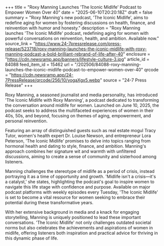 +++
title = "Roxy Manning Launches 'The Iconic Midlife' Podcast to Empower Women Over 40"
date = "2025-06-10T20:20:18Z"
draft = false
summary = "Roxy Manning's new podcast, 'The Iconic Midlife', aims to redefine aging for women by fostering discussions on health, finance, and reinvention with humor and honesty."
description = "Roxy Manning launches 'The Iconic Midlife' podcast, redefining aging for women with powerful conversations on reinvention, health, and ambition. Available now."
source_link = "https://www.24-7pressrelease.com/press-release/523718/roxy-manning-launches-the-iconic-midlife-with-roxy-manning-podcast-a-bold-brilliant-rebrand-of-life-after-40"
enclosure = "https://cdn.newsramp.app/banners/lifestyle-culture-3.jpg"
article_id = 84088
feed_item_id = 15462
url = "/202506/84088-roxy-manning-launches-the-iconic-midlife-podcast-to-empower-women-over-40"
qrcode = "https://cdn.newsramp.app/24-7PressRelease/qrcode/256/10/yogaXgx5.webp"
source = "24-7 Press Release"
+++

<p>Roxy Manning, a seasoned journalist and media personality, has introduced 'The Iconic Midlife with Roxy Manning', a podcast dedicated to transforming the conversation around midlife for women. Launched on June 10, 2025, the podcast seeks to address the multifaceted experiences of women in their 40s, 50s, and beyond, focusing on themes of aging, empowerment, and personal reinvention.</p><p>Featuring an array of distinguished guests such as real estate mogul Tracy Tutor, women's health expert Dr. Louise Newson, and entrepreneur Lora Peterson, 'The Iconic Midlife' promises to delve into topics ranging from hormonal health and dating to style, finance, and ambition. Manning's approach combines her signature wit and warmth with unfiltered discussions, aiming to create a sense of community and sisterhood among listeners.</p><p>Manning challenges the stereotype of midlife as a period of crisis, instead portraying it as a time of opportunity and growth. 'Midlife isn't a crisis—it's a catalyst,' she states, highlighting the podcast's goal to inspire women to navigate this life stage with confidence and purpose. Available on major podcast platforms with weekly episodes every Tuesday, 'The Iconic Midlife' is set to become a vital resource for women seeking to embrace their potential during these transformative years.</p><p>With her extensive background in media and a knack for engaging storytelling, Manning is uniquely positioned to lead these important conversations. 'The Iconic Midlife' not only challenges outdated societal norms but also celebrates the achievements and aspirations of women in midlife, offering listeners both inspiration and practical advice for thriving in this dynamic phase of life.</p>